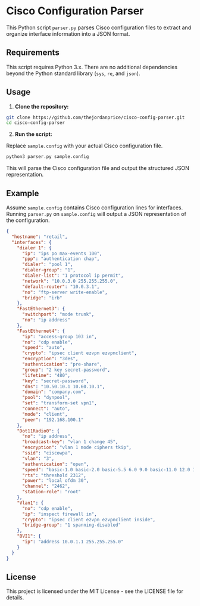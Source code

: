 # Cisco Configuration Parser

This Python script `parser.py` parses Cisco configuration files to extract and organize interface information into a JSON format.

## Requirements

This script requires Python 3.x. There are no additional dependencies beyond the Python standard library (`sys`, `re`, and `json`).

## Usage

1. **Clone the repository:**

```bash
git clone https://github.com/thejordanprice/cisco-config-parser.git
cd cisco-config-parser
```

2. **Run the script:**

Replace `sample.config` with your actual Cisco configuration file.

```bash
python3 parser.py sample.config
```

This will parse the Cisco configuration file and output the structured JSON representation.

## Example

Assume `sample.config` contains Cisco configuration lines for interfaces. Running `parser.py` on `sample.config` will output a JSON representation of the configuration.

```json
{
  "hostname": "retail",
  "interfaces": {
    "dialer 1": {
      "ip": "ips po max-events 100",
      "ppp": "authentication chap",
      "dialer": "pool 1",
      "dialer-group": "1",
      "dialer-list": "1 protocol ip permit",
      "network": "10.0.3.0 255.255.255.0",
      "default-router": "10.0.3.1",
      "no": "ftp-server write-enable",
      "bridge": "irb"
    },
    "FastEthernet3": {
      "switchport": "mode trunk",
      "no": "ip address"
    },
    "FastEthernet4": {
      "ip": "access-group 103 in",
      "no": "cdp enable",
      "speed": "auto",
      "crypto": "ipsec client ezvpn ezvpnclient",
      "encryption": "3des",
      "authentication": "pre-share",
      "group": "2 key secret-password",
      "lifetime": "480",
      "key": "secret-password",
      "dns": "10.50.10.1 10.60.10.1",
      "domain": "company.com",
      "pool": "dynpool",
      "set": "transform-set vpn1",
      "connect": "auto",
      "mode": "client",
      "peer": "192.168.100.1"
    },
    "Dot11Radio0": {
      "no": "ip address",
      "broadcast-key": "vlan 1 change 45",
      "encryption": "vlan 1 mode ciphers tkip",
      "ssid": "ciscowpa",
      "vlan": "3",
      "authentication": "open",
      "speed": "basic-1.0 basic-2.0 basic-5.5 6.0 9.0 basic-11.0 12.0 18.0 24.0 36.0 48.0 54.0",
      "rts": "threshold 2312",
      "power": "local ofdm 30",
      "channel": "2462",
      "station-role": "root"
    },
    "Vlan1": {
      "no": "cdp enable",
      "ip": "inspect firewall in",
      "crypto": "ipsec client ezvpn ezvpnclient inside",
      "bridge-group": "1 spanning-disabled"
    },
    "BVI1": {
      "ip": "address 10.0.1.1 255.255.255.0"
    }
  }
}
```

## License

This project is licensed under the MIT License - see the LICENSE file for details.